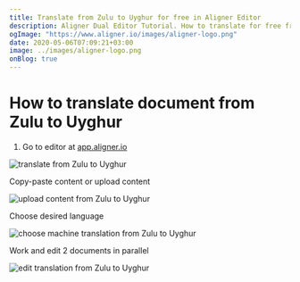 ```yaml
---
title: Translate from Zulu to Uyghur for free in Aligner Editor
description: Aligner Dual Editor Tutorial. How to translate for free from Zulu to Uyghur. Aligner is multilingual document management platform. 
ogImage: "https://www.aligner.io/images/aligner-logo.png"
date: 2020-05-06T07:09:21+03:00
image: ../images/aligner-logo.png
onBlog: true
---
```


# How to translate document from Zulu to Uyghur

1. Go to editor at [app.aligner.io](https://app.aligner.io "Aligner App web page")

![translate from Zulu to Uyghur](../aligner-blank-editor.png "translate from Zulu to Uyghur")

Copy-paste content or upload content

![upload content from Zulu to Uyghur](../aligner-uploaded-document.png "upload content from Zulu to Uyghur")

Choose desired language

![choose machine translation from Zulu to Uyghur](../aligner-language-dropdown.png "choose machine translation from Zulu to Uyghur")

Work and edit 2 documents in parallel

![edit translation from Zulu to Uyghur](../aligner-double-sitded-editor.png "edit translation from Zulu to Uyghur")

